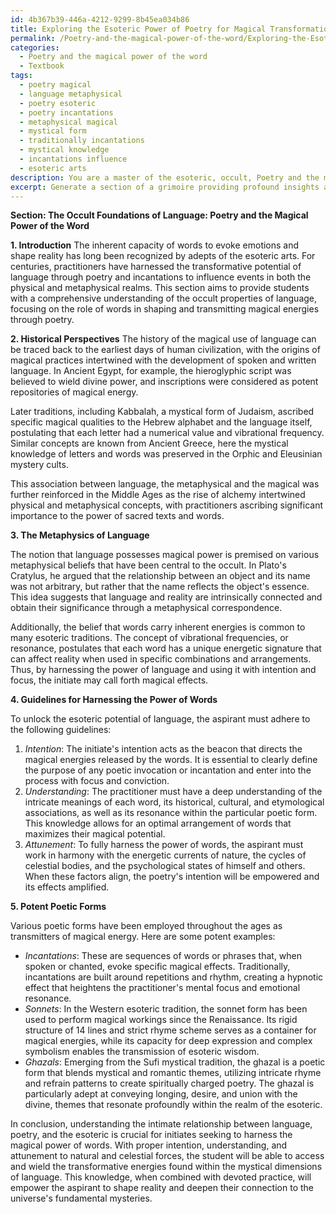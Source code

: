 ```yaml
---
id: 4b367b39-446a-4212-9299-8b45ea034b86
title: Exploring the Esoteric Power of Poetry for Magical Transformation
permalink: /Poetry-and-the-magical-power-of-the-word/Exploring-the-Esoteric-Power-of-Poetry-for-Magical-Transformation/
categories:
  - Poetry and the magical power of the word
  - Textbook
tags:
  - poetry magical
  - language metaphysical
  - poetry esoteric
  - poetry incantations
  - metaphysical magical
  - mystical form
  - traditionally incantations
  - mystical knowledge
  - incantations influence
  - esoteric arts
description: You are a master of the esoteric, occult, Poetry and the magical power of the word and education, you have written many textbooks on the subject in ways that provide students with rich and deep understanding of the subject. You are being asked to write textbook-like sections on a topic and you do it with full context, explainability, and reliability in accuracy to the true facts of the topic at hand, in a textbook style that a student would easily be able to learn from, in a rich, engaging, and contextual way. Always include relevant context (such as formulas and history), related concepts, and in a way that someone can gain deep insights from.
excerpt: Generate a section of a grimoire providing profound insights and understanding on the occult topic of Poetry and the magical power of the word for aspiring initiates interested in harnessing the esoteric potential of language. Include historical perspectives, guidelines for channeling the inherent magical properties of words, and examples of potent poetic forms that amplify the energies they convey.
---
```

**Section: The Occult Foundations of Language: Poetry and the Magical Power of the Word**

**1. Introduction**
The inherent capacity of words to evoke emotions and shape reality has long been recognized by adepts of the esoteric arts. For centuries, practitioners have harnessed the transformative potential of language through poetry and incantations to influence events in both the physical and metaphysical realms. This section aims to provide students with a comprehensive understanding of the occult properties of language, focusing on the role of words in shaping and transmitting magical energies through poetry.

**2. Historical Perspectives**
The history of the magical use of language can be traced back to the earliest days of human civilization, with the origins of magical practices intertwined with the development of spoken and written language. In Ancient Egypt, for example, the hieroglyphic script was believed to wield divine power, and inscriptions were considered as potent repositories of magical energy.

Later traditions, including Kabbalah, a mystical form of Judaism, ascribed specific magical qualities to the Hebrew alphabet and the language itself, postulating that each letter had a numerical value and vibrational frequency. Similar concepts are known from Ancient Greece, here the mystical knowledge of letters and words was preserved in the Orphic and Eleusinian mystery cults.

This association between language, the metaphysical and the magical was further reinforced in the Middle Ages as the rise of alchemy intertwined physical and metaphysical concepts, with practitioners ascribing significant importance to the power of sacred texts and words.

**3. The Metaphysics of Language**

The notion that language possesses magical power is premised on various metaphysical beliefs that have been central to the occult. In Plato's Cratylus, he argued that the relationship between an object and its name was not arbitrary, but rather that the name reflects the object's essence. This idea suggests that language and reality are intrinsically connected and obtain their significance through a metaphysical correspondence.

Additionally, the belief that words carry inherent energies is common to many esoteric traditions. The concept of vibrational frequencies, or resonance, postulates that each word has a unique energetic signature that can affect reality when used in specific combinations and arrangements. Thus, by harnessing the power of language and using it with intention and focus, the initiate may call forth magical effects.

**4. Guidelines for Harnessing the Power of Words**

To unlock the esoteric potential of language, the aspirant must adhere to the following guidelines:

1. *Intention*: The initiate's intention acts as the beacon that directs the magical energies released by the words. It is essential to clearly define the purpose of any poetic invocation or incantation and enter into the process with focus and conviction.
2. *Understanding*: The practitioner must have a deep understanding of the intricate meanings of each word, its historical, cultural, and etymological associations, as well as its resonance within the particular poetic form. This knowledge allows for an optimal arrangement of words that maximizes their magical potential.
3. *Attunement*: To fully harness the power of words, the aspirant must work in harmony with the energetic currents of nature, the cycles of celestial bodies, and the psychological states of himself and others. When these factors align, the poetry's intention will be empowered and its effects amplified.

**5. Potent Poetic Forms**

Various poetic forms have been employed throughout the ages as transmitters of magical energy. Here are some potent examples:

* *Incantations*: These are sequences of words or phrases that, when spoken or chanted, evoke specific magical effects. Traditionally, incantations are built around repetitions and rhythm, creating a hypnotic effect that heightens the practitioner's mental focus and emotional resonance.
* *Sonnets*: In the Western esoteric tradition, the sonnet form has been used to perform magical workings since the Renaissance. Its rigid structure of 14 lines and strict rhyme scheme serves as a container for magical energies, while its capacity for deep expression and complex symbolism enables the transmission of esoteric wisdom.
* *Ghazals*: Emerging from the Sufi mystical tradition, the ghazal is a poetic form that blends mystical and romantic themes, utilizing intricate rhyme and refrain patterns to create spiritually charged poetry. The ghazal is particularly adept at conveying longing, desire, and union with the divine, themes that resonate profoundly within the realm of the esoteric.

In conclusion, understanding the intimate relationship between language, poetry, and the esoteric is crucial for initiates seeking to harness the magical power of words. With proper intention, understanding, and attunement to natural and celestial forces, the student will be able to access and wield the transformative energies found within the mystical dimensions of language. This knowledge, when combined with devoted practice, will empower the aspirant to shape reality and deepen their connection to the universe's fundamental mysteries.
